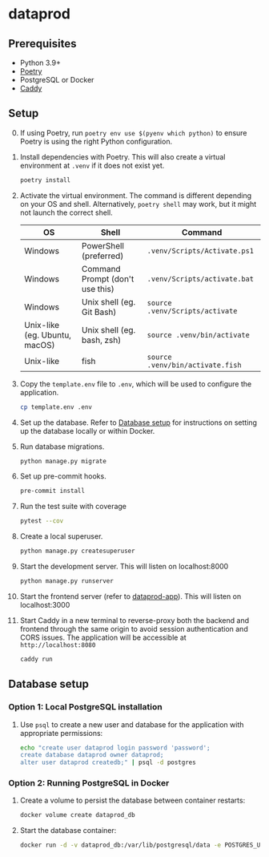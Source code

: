 # dataprod

## Prerequisites

* Python 3.9+
* [Poetry](https://python-poetry.org/docs/)
* PostgreSQL or Docker
* [Caddy](https://caddyserver.com/v2)

## Setup

0. If using Poetry, run `poetry env use $(pyenv which python)` to ensure Poetry is using the right Python configuration.

1. Install dependencies with Poetry. This will also create a virtual environment at `.venv` if it does not exist yet.

   ```bash
   poetry install
   ```

2. Activate the virtual environment. The command is different depending on your OS and shell.
   Alternatively, `poetry shell` may work, but it might not launch the correct shell.

   | OS                            | Shell                           | Command                          |
   |-------------------------------|---------------------------------|----------------------------------|
   | Windows                       | PowerShell (preferred)          | `.venv/Scripts/Activate.ps1`     |
   | Windows                       | Command Prompt (don't use this) | `.venv/Scripts/activate.bat`     |
   | Windows                       | Unix shell (eg. Git Bash)       | `source .venv/Scripts/activate`  |
   | Unix-like (eg. Ubuntu, macOS) | Unix shell (eg. bash, zsh)      | `source .venv/bin/activate`      |
   | Unix-like                     | fish                            | `source .venv/bin/activate.fish` |

3. Copy the `template.env` file to `.env`, which will be used to configure the application.

   ```bash
   cp template.env .env
   ```

4. Set up the database. Refer to [Database setup](#database-setup) for instructions on setting up the database locally
   or within Docker.

5. Run database migrations.

   ```bash
   python manage.py migrate
   ```

6. Set up pre-commit hooks.

   ```bash
   pre-commit install
   ```

7. Run the test suite with coverage

   ```bash
   pytest --cov
   ```

8. Create a local superuser.

   ```bash
   python manage.py createsuperuser
   ```

9. Start the development server. This will listen on localhost:8000

   ```bash
   python manage.py runserver
   ```

10. Start the frontend server (refer to [dataprod-app](https://github.com/dataprod/dataprod-app)). This will listen on
    localhost:3000

11. Start Caddy in a new terminal to reverse-proxy both the backend and frontend through the same origin to avoid
    session authentication and CORS issues. The application will be accessible at `http://localhost:8080`

      ```bash
      caddy run
      ```

## Database setup

### Option 1: Local PostgreSQL installation

1. Use `psql` to create a new user and database for the application with appropriate permissions:

   ```bash
   echo "create user dataprod login password 'password';
   create database dataprod owner dataprod;
   alter user dataprod createdb;" | psql -d postgres
   ```

### Option 2: Running PostgreSQL in Docker

1. Create a volume to persist the database between container restarts:

   ```bash
   docker volume create dataprod_db
   ```

2. Start the database container:

   ```bash
   docker run -d -v dataprod_db:/var/lib/postgresql/data -e POSTGRES_USER=dataprod -e POSTGRES_PASSWORD=password -e POSTGRES_DB=dataprod -p 5432:5432 --name dataprod_db postgres
   ```
